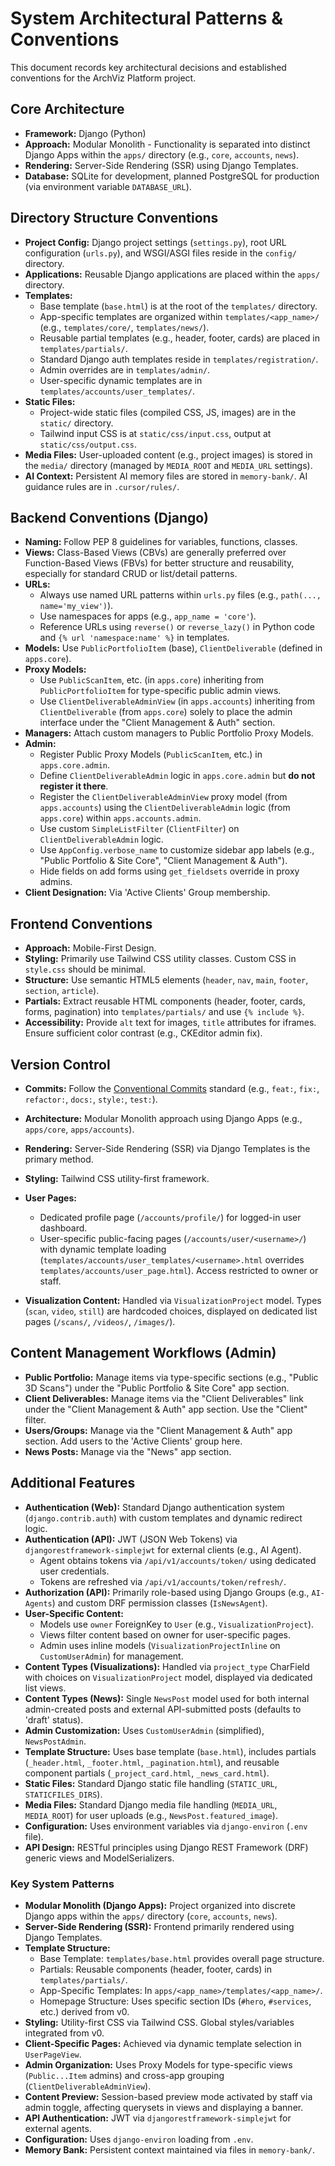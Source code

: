 # System Architectural Patterns & Conventions

This document records key architectural decisions and established conventions for the ArchViz Platform project.

## Core Architecture

*   **Framework:** Django (Python)
*   **Approach:** Modular Monolith - Functionality is separated into distinct Django Apps within the `apps/` directory (e.g., `core`, `accounts`, `news`).
*   **Rendering:** Server-Side Rendering (SSR) using Django Templates.
*   **Database:** SQLite for development, planned PostgreSQL for production (via environment variable `DATABASE_URL`).

## Directory Structure Conventions

*   **Project Config:** Django project settings (`settings.py`), root URL configuration (`urls.py`), and WSGI/ASGI files reside in the `config/` directory.
*   **Applications:** Reusable Django applications are placed within the `apps/` directory.
*   **Templates:**
    *   Base template (`base.html`) is at the root of the `templates/` directory.
    *   App-specific templates are organized within `templates/<app_name>/` (e.g., `templates/core/`, `templates/news/`).
    *   Reusable partial templates (e.g., header, footer, cards) are placed in `templates/partials/`.
    *   Standard Django auth templates reside in `templates/registration/`.
    *   Admin overrides are in `templates/admin/`.
    *   User-specific dynamic templates are in `templates/accounts/user_templates/`.
*   **Static Files:**
    *   Project-wide static files (compiled CSS, JS, images) are in the `static/` directory.
    *   Tailwind input CSS is at `static/css/input.css`, output at `static/css/output.css`.
*   **Media Files:** User-uploaded content (e.g., project images) is stored in the `media/` directory (managed by `MEDIA_ROOT` and `MEDIA_URL` settings).
*   **AI Context:** Persistent AI memory files are stored in `memory-bank/`. AI guidance rules are in `.cursor/rules/`.

## Backend Conventions (Django)

*   **Naming:** Follow PEP 8 guidelines for variables, functions, classes.
*   **Views:** Class-Based Views (CBVs) are generally preferred over Function-Based Views (FBVs) for better structure and reusability, especially for standard CRUD or list/detail patterns.
*   **URLs:**
    *   Always use named URL patterns within `urls.py` files (e.g., `path(..., name='my_view')`).
    *   Use namespaces for apps (e.g., `app_name = 'core'`).
    *   Reference URLs using `reverse()` or `reverse_lazy()` in Python code and `{% url 'namespace:name' %}` in templates.
*   **Models:** Use `PublicPortfolioItem` (base), `ClientDeliverable` (defined in `apps.core`).
*   **Proxy Models:**
    *   Use `PublicScanItem`, etc. (in `apps.core`) inheriting from `PublicPortfolioItem` for type-specific public admin views.
    *   Use `ClientDeliverableAdminView` (in `apps.accounts`) inheriting from `ClientDeliverable` (from `apps.core`) solely to place the admin interface under the "Client Management & Auth" section.
*   **Managers:** Attach custom managers to Public Portfolio Proxy Models.
*   **Admin:**
    *   Register Public Proxy Models (`PublicScanItem`, etc.) in `apps.core.admin`.
    *   Define `ClientDeliverableAdmin` logic in `apps.core.admin` but **do not register it there**.
    *   Register the `ClientDeliverableAdminView` proxy model (from `apps.accounts`) using the `ClientDeliverableAdmin` logic (from `apps.core`) within `apps.accounts.admin`.
    *   Use custom `SimpleListFilter` (`ClientFilter`) on `ClientDeliverableAdmin` logic.
    *   Use `AppConfig.verbose_name` to customize sidebar app labels (e.g., "Public Portfolio & Site Core", "Client Management & Auth").
    *   Hide fields on add forms using `get_fieldsets` override in proxy admins.
*   **Client Designation:** Via 'Active Clients' Group membership.

## Frontend Conventions

*   **Approach:** Mobile-First Design.
*   **Styling:** Primarily use Tailwind CSS utility classes. Custom CSS in `style.css` should be minimal.
*   **Structure:** Use semantic HTML5 elements (`header`, `nav`, `main`, `footer`, `section`, `article`).
*   **Partials:** Extract reusable HTML components (header, footer, cards, forms, pagination) into `templates/partials/` and use `{% include %}`.
*   **Accessibility:** Provide `alt` text for images, `title` attributes for iframes. Ensure sufficient color contrast (e.g., CKEditor admin fix).

## Version Control

*   **Commits:** Follow the [Conventional Commits](https://www.conventionalcommits.org/) standard (e.g., `feat:`, `fix:`, `refactor:`, `docs:`, `style:`, `test:`).

*   **Architecture:** Modular Monolith approach using Django Apps (e.g., `apps/core`, `apps/accounts`).
*   **Rendering:** Server-Side Rendering (SSR) via Django Templates is the primary method.
*   **Styling:** Tailwind CSS utility-first framework.
*   **User Pages:**
    *   Dedicated profile page (`/accounts/profile/`) for logged-in user dashboard.
    *   User-specific public-facing pages (`/accounts/user/<username>/`) with dynamic template loading (`templates/accounts/user_templates/<username>.html` overrides `templates/accounts/user_page.html`). Access restricted to owner or staff.
*   **Visualization Content:** Handled via `VisualizationProject` model. Types (`scan`, `video`, `still`) are hardcoded choices, displayed on dedicated list pages (`/scans/`, `/videos/`, `/images/`).

## Content Management Workflows (Admin)

*   **Public Portfolio:** Manage items via type-specific sections (e.g., "Public 3D Scans") under the "Public Portfolio & Site Core" app section.
*   **Client Deliverables:** Manage items via the "Client Deliverables" link under the "Client Management & Auth" app section. Use the "Client" filter.
*   **Users/Groups:** Manage via the "Client Management & Auth" app section. Add users to the 'Active Clients' group here.
*   **News Posts:** Manage via the "News" app section.

## Additional Features

*   **Authentication (Web):** Standard Django authentication system (`django.contrib.auth`) with custom templates and dynamic redirect logic.
*   **Authentication (API):** JWT (JSON Web Tokens) via `djangorestframework-simplejwt` for external clients (e.g., AI Agent).
    *   Agent obtains tokens via `/api/v1/accounts/token/` using dedicated user credentials.
    *   Tokens are refreshed via `/api/v1/accounts/token/refresh/`.
*   **Authorization (API):** Primarily role-based using Django Groups (e.g., `AI-Agents`) and custom DRF permission classes (`IsNewsAgent`).
*   **User-Specific Content:**
    *   Models use `owner` ForeignKey to `User` (e.g., `VisualizationProject`).
    *   Views filter content based on owner for user-specific pages.
    *   Admin uses inline models (`VisualizationProjectInline` on `CustomUserAdmin`) for management.
*   **Content Types (Visualizations):** Handled via `project_type` CharField with choices on `VisualizationProject` model, displayed via dedicated list views.
*   **Content Types (News):** Single `NewsPost` model used for both internal admin-created posts and external API-submitted posts (defaults to 'draft' status).
*   **Admin Customization:** Uses `CustomUserAdmin` (simplified), `NewsPostAdmin`.
*   **Template Structure:** Uses base template (`base.html`), includes partials (`_header.html`, `_footer.html`, `_pagination.html`), and reusable component partials (`_project_card.html`, `_news_card.html`).
*   **Static Files:** Standard Django static file handling (`STATIC_URL`, `STATICFILES_DIRS`).
*   **Media Files:** Standard Django media file handling (`MEDIA_URL`, `MEDIA_ROOT`) for user uploads (e.g., `NewsPost.featured_image`).
*   **Configuration:** Uses environment variables via `django-environ` (`.env` file).
*   **API Design:** RESTful principles using Django REST Framework (DRF) generic views and ModelSerializers.

### Key System Patterns

*   **Modular Monolith (Django Apps):** Project organized into discrete Django apps within the `apps/` directory (`core`, `accounts`, `news`).
*   **Server-Side Rendering (SSR):** Frontend primarily rendered using Django Templates.
*   **Template Structure:**
    *   Base Template: `templates/base.html` provides overall page structure.
    *   Partials: Reusable components (header, footer, cards) in `templates/partials/`.
    *   App-Specific Templates: In `apps/<app_name>/templates/<app_name>/`.
    *   Homepage Structure: Uses specific section IDs (`#hero`, `#services`, etc.) derived from v0.
*   **Styling:** Utility-first CSS via Tailwind CSS. Global styles/variables integrated from v0.
*   **Client-Specific Pages:** Achieved via dynamic template selection in `UserPageView`.
*   **Admin Organization:** Uses Proxy Models for type-specific views (`Public...Item` admins) and cross-app grouping (`ClientDeliverableAdminView`).
*   **Content Preview:** Session-based preview mode activated by staff via admin toggle, affecting querysets in views and displaying a banner.
*   **API Authentication:** JWT via `djangorestframework-simplejwt` for external agents.
*   **Configuration:** Uses `django-environ` loading from `.env`.
*   **Memory Bank:** Persistent context maintained via files in `memory-bank/`. 